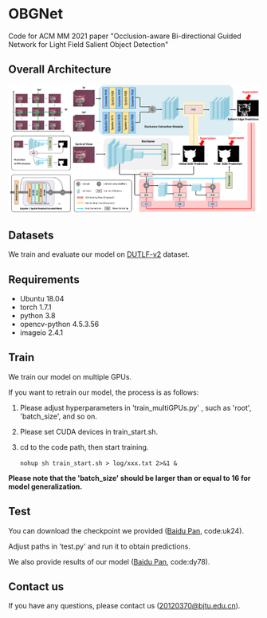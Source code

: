 # OBGNet
Code for ACM MM 2021 paper "Occlusion-aware Bi-directional Guided Network for Light Field Salient Object Detection"

## Overall Architecture

![Image text](https://github.com/Timsty1/OBGNet/raw/main/figure/network.png)

## Datasets

We train and evaluate our model on [DUTLF-v2](https://github.com/OIPLab-DUT/DUTLF-V2) dataset. 

## Requirements

- Ubuntu 18.04
- torch 1.7.1
- python 3.8
- opencv-python 4.5.3.56
- imageio 2.4.1

## Train

We train our model on multiple GPUs.

If you want to retrain our model,  the process is as follows:

1. Please adjust hyperparameters in 'train_multiGPUs.py' , such as 'root', 'batch_size', and so on. 

2. Please set CUDA devices in train_start.sh.

3. cd to the code path, then start training.

   `nohup sh train_start.sh > log/xxx.txt 2>&1 &`

**Please note that the 'batch_size' should be larger than or equal to 16 for model generalization.**

## Test

You can download the checkpoint we provided ([Baidu Pan](https://pan.baidu.com/s/15bg13_g0XF0tOSdWjEjqAA), code:uk24).

Adjust paths in 'test.py' and run it to obtain predictions.

We also provide results of our model ([Baidu Pan](https://pan.baidu.com/s/1NhHQnLTFYDt3rSuSXP7gnQ), code:dy78).

## Contact us

If you have any questions, please contact us (20120370@bjtu.edu.cn).
